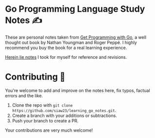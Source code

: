 # Go Programming Language Study Notes ✍️
These are personal notes taken from [Get Programming with Go](https://www.manning.com/books/get-programming-with-go), a well thought out book by Nathan Youngman and Roger Peppé. I highly recommend you buy the book for a real learning experience.

[Herein lie notes](https://github.com/siaw23/learning_go_notes/blob/main/notes.md) I took for myself for reference and revisions.

# Contributing 🫵

You're welcome to add and improve on the notes here, fix typos, factual errors and the like.

1. Clone the repo with `git clone https://github.com/siaw23/learning_go_notes.git`.
2. Create a branch with your additions or subtractions.
3. Push your branch to create a PR. 

Your contributions are very much welcome!

